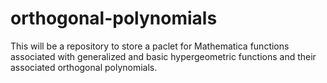 # orthogonal-polynomials
This will be a repository to store a paclet for Mathematica functions associated with generalized and basic hypergeometric functions and their associated orthogonal polynomials.
